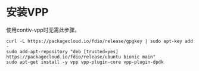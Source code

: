 # 安装VPP

使用contiv-vpp时无需此步骤。

``` shell
curl -L https://packagecloud.io/fdio/release/gpgkey | sudo apt-key add -
sudo add-apt-repository "deb [trusted=yes] https://packagecloud.io/fdio/release/ubuntu bionic main" 
sudo apt-get install -y vpp vpp-plugin-core vpp-plugin-dpdk
```
